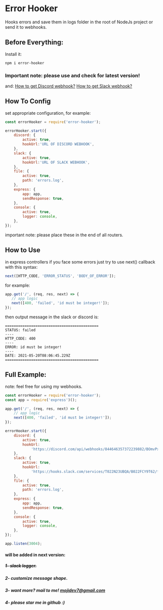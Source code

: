 # Error Hooker
 Hooks errors and save them in logs folder in the root of NodeJs project or send it to webhooks.

## Before Everything:
Install it:
```bash
npm i error-hooker
```
### Important note: please use and check for latest version!

and:
[How to get Discord webhook?](https://support.discord.com/hc/en-us/articles/228383668-Intro-to-Webhooks)
[How to get Slack webhook?](https://api.slack.com/messaging/webhooks)

## How To Config
 set appropriate configuration, for example:

```js
const errorHooker = require('error-hooker');

errorHooker.start({
	discord: {
		active: true,
		hookUrl:'URL OF DISCORD WEBHOOK',
	},
	slack: {
		active: true,
		hookUrl:'URL OF SLACK WEBHOOK',
	},
	file: {
		active: true,
		path: 'errors.log',
	},
	express: {
		app: app,
		sendResponse: true,
	},
	console: {
		active: true,
		logger: console,
	},
});
```
important note: please place these in the end of all routers.

## How to Use
in express controllers if you face some errors just try to use next() callback with this syntax:

```js
next([HTTP_CODE, 'ERROR_STATUS', 'BODY_OF_ERROR']);
```

for example:

```js
app.get('/', (req, res, next) => {
   // app logic
   next([400, 'failed', 'id must be integer!']);
});
```

then output message in the slack or discord is:

```log
===========================================
STATUS: failed
----
HTTP_CODE: 400
----
ERROR: id must be integer!
----
DATE: 2021-05-20T08:06:45.229Z
===========================================
```


## Full Example:

note: feel free for using my webhooks.

```js
const errorHooker = require('error-hooker');
const app = require('express')();

app.get('/', (req, res, next) => {
	// app logic
	next([400, 'failed', 'id must be integer!']);
});

errorHooker.start({
	discord: {
		active: true,
		hookUrl:
			'https://discord.com/api/webhooks/844646357372239882/BOmvPxqieTqr8H5G-FuMT2kLL639UbddTW5YmIXx5MJ0_fLj2yJGf1PJustZQhzGTK4L',
	},
	slack: {
		active: true,
		hookUrl:
			'https://hooks.slack.com/services/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',
	},
	file: {
		active: true,
		path: 'errors.log',
	},
	express: {
		app: app,
		sendResponse: true,
	},
	console: {
		active: true,
		logger: console,
	},
});

app.listen(3004);
```

#### will be added in next version:
##### ~~1- slack logger.~~
##### 2- customize message shape.
##### 3- want more? mail to me! mojidev7@gmail.com
##### 4- please star me in github :)

